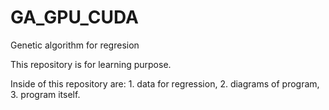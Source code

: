 # GA_GPU_CUDA
Genetic algorithm for regresion 

This repository is for learning purpose. 

Inside of this repository are:
	1. data for regression,
	2. diagrams of program,
	3. program itself.
